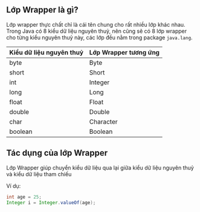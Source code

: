 ## Lớp Wrapper là gì? 
Lớp wrapper thực chất chỉ là cái tên chung cho rất nhiều lớp khác nhau. Trong Java có 8 kiểu dữ liệu nguyên thuỷ, nên cũng sẽ có 8 lớp wrapper cho từng kiểu nguyên thuỷ này, các lớp đều nằm trong package `java.lang`.     


| Kiểu dữ liệu nguyên thuỷ | Lớp Wrapper tương ứng |   
| --- | --- | 
| byte | Byte | 
| short | Short | 
| int | Integer | 
| long | Long |
| float | Float | 
| double | Double | 
| char | Character | 
| boolean | Boolean |  

## Tác dụng của lớp Wrapper  
Lớp Wrapper giúp chuyển kiểu dữ liệu qua lại giữa kiểu dữ liệu nguyên thuỷ và kiểu dữ liệu tham chiếu   

Ví dụ: 
```java
int age = 25;
Integer i = Integer.valueOf(age);
```


